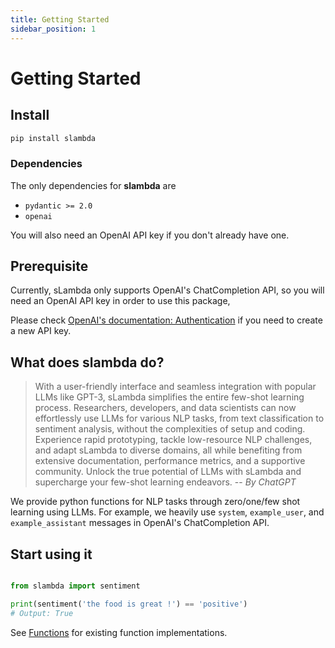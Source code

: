 ```yaml
---
title: Getting Started
sidebar_position: 1
---
```


# Getting Started

## Install

```bash
pip install slambda
```

### Dependencies

The only dependencies for **slambda** are
*  `pydantic >= 2.0`
*  `openai`

You will also need an OpenAI API key if you don't already have one.

## Prerequisite

Currently, sLambda only supports OpenAI's ChatCompletion API, so you will need an OpenAI API key in order to use this package,

Please check [OpenAI's documentation: Authentication](https://platform.openai.com/docs/api-reference/authentication) if you need to create a new API key.

## What does slambda do?

> With a user-friendly interface and seamless integration with popular LLMs like GPT-3, sLambda simplifies the entire few-shot learning process. Researchers, developers, and data scientists can now effortlessly use LLMs for various NLP tasks, from text classification to sentiment analysis, without the complexities of setup and coding. Experience rapid prototyping, tackle low-resource NLP challenges, and adapt sLambda to diverse domains, all while benefiting from extensive documentation, performance metrics, and a supportive community. Unlock the true potential of LLMs with sLambda and supercharge your few-shot learning endeavors.
> -- <cite>By ChatGPT</cite>
>

We provide python functions for NLP tasks through zero/one/few shot learning using LLMs. For example, we heavily use `system`, `example_user`, and `example_assistant` messages in OpenAI's ChatCompletion API.


## Start using it

```py

from slambda import sentiment

print(sentiment('the food is great !') == 'positive')
# Output: True
```

See [Functions](/docs/category/functions) for existing function implementations.


